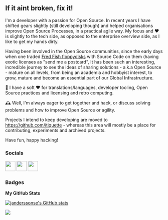 If it aint broken, fix it!
--------------------------------

I'm a developer with a passion for Open Source. In recent years I have shifted gears slightly (still developing though) and helped organisations improve Open Source Processes, in a practical agile way. My focus and :heart: is slightly to the tech side, as opposed to the enterprise overview side, as I like to get my hands dirty. 

Having been involved in the Open Source communities, since the early days when one traded [Fred Fish floppydisks](https://en.wikipedia.org/wiki/Fred_Fish) with Source Code on them (having exotic licenses as "send me a postcard", It has been such an interesting, incredible journey to see the ideas of sharing solutions - a.k.a Open Source - mature on all levels, from being an academia and hobbyist interest, to grow, mature and become an essential part of our Global Infrastructure. 

🌱 I have a soft ❤️ for translations/languages, developer tooling, Open Source practices and licensing and retro computing.

🕰️ Well, I'm always eager to get together and hack, or discuss solving problems and how to improve Open Source or agility. 

Projects I intend to keep developing are moved to https://github.com/itiquette - whereas this area will mostly be a place for contributing, experiments and archived projects.

Have fun, happy hacking!
             

### Socials
                  
<p align="left"> <a href="https://www.dev.to/janderssonse" target="_blank" rel="noreferrer"><img src="https://raw.githubusercontent.com/danielcranney/readme-generator/main/public/icons/socials/devdotto.svg" width="32" height="32" /></a> <a href="https://www.github.com/janderssonse" target="_blank" rel="noreferrer"><img src="https://raw.githubusercontent.com/danielcranney/readme-generator/main/public/icons/socials/github.svg" width="32" height="32" /></a> <a href="https://www.stackoverflow.com/users/beamie" target="_blank" rel="noreferrer"><img src="https://raw.githubusercontent.com/danielcranney/readme-generator/main/public/icons/socials/stackoverflow.svg" width="32" height="32" /></a></p>

### Badges

<b>My GitHub Stats</b>

<a href="http://www.github.com/janderssonse"><img src="https://github-readme-stats.vercel.app/api?username=janderssonse&show_icons=true&hide=&count_private=true&title_color=0891b2&text_color=ffffff&icon_color=0891b2&bg_color=1c1917&hide_border=true&show_icons=true" alt="janderssonse's GitHub stats" /></a>

<a href="http://www.github.com/janderssonse"><img src="https://github-readme-streak-stats.herokuapp.com/?user=janderssonse&stroke=ffffff&background=1c1917&ring=0891b2&fire=0891b2&currStreakNum=ffffff&currStreakLabel=0891b2&sideNums=ffffff&sideLabels=ffffff&dates=ffffff&hide_border=true" /></a>


<div width="100%" align="center"></div><br /><br /><br /><br /><br /><br /><br />
